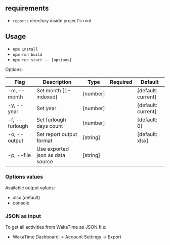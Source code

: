 ## requirements

- `reports` directory inside project's root

## Usage

- `npm install`
- `npm run build`
- `npm run start -- [options]`

Options:

| Flag           | Description                      | Type     | Required | Default            |
| -------------- | -------------------------------- | -------- | -------- | ------------------ |
| -m, --month    | Set month [1-indexed]            | [number] |          | [default: current] |
| -y, --year     | Set year                         | [number] |          | [default: current] |
| -f, --furlough | Set furlough days count          | [number] |          | [default: 0]       |
| -o, --output   | Set report output format         | [string] |          | [default: xlsx]    |
| -p, --file     | Use exported json as data source | [string] |          |                    |

### Options values

Available output values:

- xlsx (default)
- console


### JSON as input
To get all activities from WakaTime as JSON file:

- WakaTime Dashboard -> Account Settings -> Export